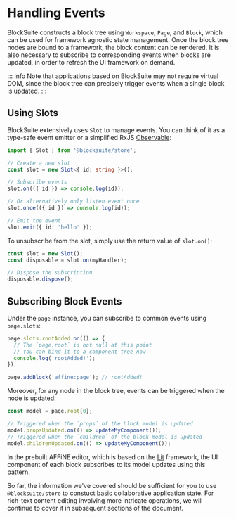 # Handling Events

BlockSuite constructs a block tree using `Workspace`, `Page`, and `Block`, which can be used for framework agnostic state management. Once the block tree nodes are bound to a framework, the block content can be rendered. It is also necessary to subscribe to corresponding events when blocks are updated, in order to refresh the UI framework on demand.

::: info
Note that applications based on BlockSuite may not require virtual DOM, since the block tree can precisely trigger events when a single block is updated.
:::

## Using Slots

BlockSuite extensively uses `Slot` to manage events. You can think of it as a type-safe event emitter or a simplified RxJS [Observable](https://rxjs.dev/guide/observable):

```ts
import { Slot } from '@blocksuite/store';

// Create a new slot
const slot = new Slot<{ id: string }>();

// Subscribe events
slot.on(({ id }) => console.log(id));

// Or alternatively only listen event once
slot.once(({ id }) => console.log(id));

// Emit the event
slot.emit({ id: 'hello' });
```

To unsubscribe from the slot, simply use the return value of `slot.on()`:

```ts
const slot = new Slot();
const disposable = slot.on(myHandler);

// Dispose the subscription
disposable.dispose();
```

## Subscribing Block Events

Under the `page` instance, you can subscribe to common events using `page.slots`:

```ts
page.slots.rootAdded.on(() => {
  // The `page.root` is not null at this point
  // You can bind it to a component tree now
  console.log('rootAdded!');
});

page.addBlock('affine:page'); // rootAdded!
```

Moreover, for any node in the block tree, events can be triggered when the node is updated:

```ts
const model = page.root[0];

// Triggered when the `props` of the block model is updated
model.propsUpdated.on(() => updateMyComponent());
// Triggered when the `children` of the block model is updated
model.childrenUpdated.on(() => updateMyComponent());
```

In the prebuilt AFFiNE editor, which is based on the [Lit](https://lit.dev/) framework, the UI component of each block subscribes to its model updates using this pattern.

So far, the information we've covered should be sufficient for you to use `@blocksuite/store` to constuct basic collaborative application state. For rich-text content editing involving more intricate operations, we will continue to cover it in subsequent sections of the document.
